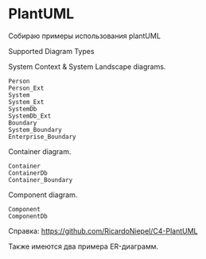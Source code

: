 # PlantUML
Собираю примеры использования plantUML

Supported Diagram Types

System Context & System Landscape diagrams. 

    Person
    Person_Ext
    System
    System_Ext 
    SystemDb
    SystemDb_Ext
    Boundary
    System_Boundary
    Enterprise_Boundary

Container diagram.

    Container
    ContainerDb
    Container_Boundary

Component diagram.

    Component
    ComponentDb

Справка: https://github.com/RicardoNiepel/C4-PlantUML

Также имеются два примера ER-диаграмм.







